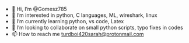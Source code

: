 - 👋 Hi, I’m @Gomesz785
- 👀 I’m interested in python, C languages, ML, wireshark, linux
- 🌱 I’m currently learning python, vs code, Latex
- 💞️ I’m looking to collaborate on small python scripts, typo fixes in codes 
- 📫 How to reach me turdboi420sarah@protonmail.com

<!---
Gomesz785/Gomesz785 is a ✨ special ✨ repository because its `README.md` (this file) appears on your GitHub profile.
You can click the Preview link to take a look at your changes.
--->
